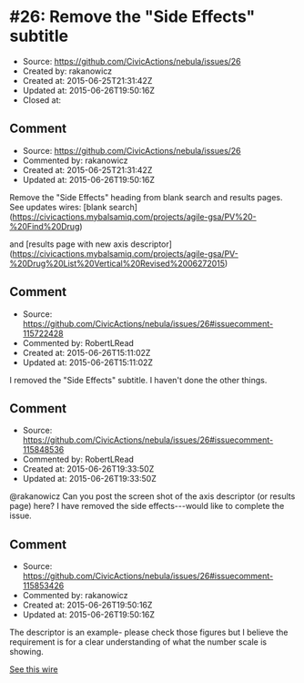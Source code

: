 # #26: Remove the &quot;Side Effects&quot; subtitle

* Source: https://github.com/CivicActions/nebula/issues/26
* Created by: rakanowicz
* Created at: 2015-06-25T21:31:42Z
* Updated at: 2015-06-26T19:50:16Z
* Closed at: 


## Comment

* Source: https://github.com/CivicActions/nebula/issues/26
* Commented by: rakanowicz
* Created at: 2015-06-25T21:31:42Z
* Updated at: 2015-06-26T19:50:16Z

Remove the &quot;Side Effects&quot; heading from blank search and results pages. See updates wires:
[blank search] (https://civicactions.mybalsamiq.com/projects/agile-gsa/PV%20-%20Find%20Drug)

and [results page with new axis descriptor] (https://civicactions.mybalsamiq.com/projects/agile-gsa/PV-%20Drug%20List%20Vertical%20Revised%2006272015)


## Comment

* Source: https://github.com/CivicActions/nebula/issues/26#issuecomment-115722428
* Commented by: RobertLRead
* Created at: 2015-06-26T15:11:02Z
* Updated at: 2015-06-26T15:11:02Z

I removed the &quot;Side Effects&quot; subtitle.  I haven&apos;t done the other things.


## Comment

* Source: https://github.com/CivicActions/nebula/issues/26#issuecomment-115848536
* Commented by: RobertLRead
* Created at: 2015-06-26T19:33:50Z
* Updated at: 2015-06-26T19:33:50Z

@rakanowicz Can you post the screen shot of the axis descriptor (or results page) here?  I have removed the side effects---would like to complete the issue.


## Comment

* Source: https://github.com/CivicActions/nebula/issues/26#issuecomment-115853426
* Commented by: rakanowicz
* Created at: 2015-06-26T19:50:16Z
* Updated at: 2015-06-26T19:50:16Z

The descriptor is an example- please check those figures but I believe the requirement is for a clear understanding of what the number scale is showing.
 
[See this wire](https://civicactions.mybalsamiq.com/projects/agile-gsa/PV%20-%20Drug%20List%20Vertical%20Revised%2006262015)




